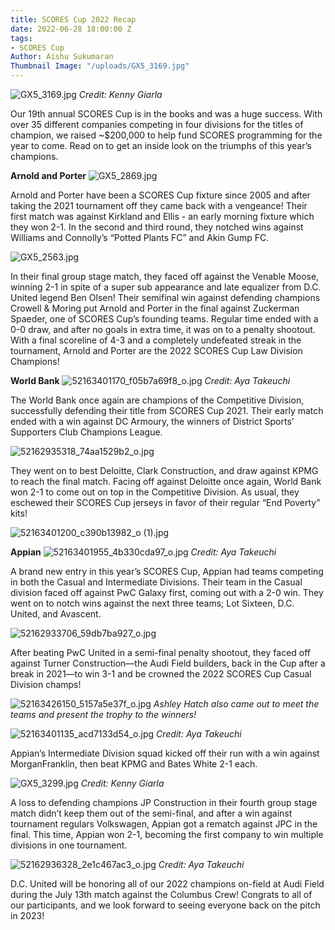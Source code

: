 ```yaml
---
title: SCORES Cup 2022 Recap
date: 2022-06-28 18:00:00 Z
tags:
- SCORES Cup
Author: Aishu Sukumaran
Thumbnail Image: "/uploads/GX5_3169.jpg"
---
```


![GX5_3169.jpg](/uploads/GX5_3169.jpg)
*Credit: Kenny Giarla*

Our 19th annual SCORES Cup is in the books and was a huge success. With over 35 different companies competing in four divisions for the titles of champion, we raised ~$200,000 to help fund SCORES programming for the year to come. Read on to get an inside look on the triumphs of this year’s champions.



**Arnold and Porter**
![GX5_2869.jpg](/uploads/GX5_2869.jpg)

Arnold and Porter have been a SCORES Cup fixture since 2005 and after taking the 2021 tournament off they came back with a vengeance! Their first match was against Kirkland and Ellis - an early morning fixture which they won 2-1. In the second and third round, they notched wins against Williams and Connolly’s “Potted Plants FC” and Akin Gump FC. 

![GX5_2563.jpg](/uploads/GX5_2563.jpg)

In their final group stage match, they faced off against the Venable Moose, winning 2-1 in spite of a super sub appearance and late equalizer from D.C. United legend Ben Olsen! Their semifinal win against defending champions Crowell & Moring put Arnold and Porter in the final against Zuckerman Spaeder, one of SCORES Cup’s founding teams. Regular time ended with a 0-0 draw, and after no goals in extra time, it was on to a penalty shootout. With a final scoreline of 4-3 and a completely undefeated streak in the tournament, Arnold and Porter are the 2022 SCORES Cup Law Division Champions!

**World Bank**
![52163401170_f05b7a69f8_o.jpg](/uploads/52163401170_f05b7a69f8_o.jpg)
*Credit: Aya Takeuchi*

The World Bank once again are champions of the Competitive Division, successfully defending their title from SCORES Cup 2021. Their early match ended with a win against DC Armoury, the winners of District Sports’ Supporters Club Champions League.

![52162935318_74aa1529b2_o.jpg](/uploads/52162935318_74aa1529b2_o.jpg)

They went on to best Deloitte, Clark Construction, and draw against KPMG to reach the final match. Facing off against Deloitte once again, World Bank won 2-1 to come out on top in the Competitive Division. As usual, they eschewed their SCORES Cup jerseys in favor of their regular “End Poverty” kits!

![52163401200_c390b13982_o (1).jpg](/uploads/52163401200_c390b13982_o%20(1).jpg)

**Appian**
![52163401955_4b330cda97_o.jpg](/uploads/52163401955_4b330cda97_o.jpg)
*Credit: Aya Takeuchi*

A brand new entry in this year’s SCORES Cup, Appian had teams competing in both the Casual and Intermediate Divisions. Their team in the Casual division faced off against PwC Galaxy first, coming out with a 2-0 win. They went on to notch wins against the next three teams; Lot Sixteen, D.C. United, and Avascent. 

![52162933706_59db7ba927_o.jpg](/uploads/52162933706_59db7ba927_o.jpg)

After beating PwC United in a semi-final penalty shootout, they faced off against Turner Construction—the Audi Field builders, back in the Cup after a break in 2021—to win 3-1 and be crowned the 2022 SCORES Cup Casual Division champs!

![52163426150_5157a5e37f_o.jpg](/uploads/52163426150_5157a5e37f_o.jpg)
*Ashley Hatch also came out to meet the teams and present the trophy to the winners!*

![52163401135_acd7133d54_o.jpg](/uploads/52163401135_acd7133d54_o.jpg)
*Credit: Aya Takeuchi*

Appian’s Intermediate Division squad kicked off their run with a win against MorganFranklin, then beat KPMG and Bates White 2-1 each.

![GX5_3299.jpg](/uploads/GX5_3299.jpg)
*Credit: Kenny Giarla*

A loss to defending champions JP Construction in their fourth group stage match didn’t keep them out of the semi-final, and after a win against tournament regulars Volkswagen, Appian got a rematch against JPC in the final. This time, Appian won 2-1, becoming the first company to win multiple divisions in one tournament.

![52162936328_2e1c467ac3_o.jpg](/uploads/52162936328_2e1c467ac3_o.jpg)
*Credit: Aya Takeuchi*

D.C. United will be honoring all of our 2022 champions on-field at Audi Field during the July 13th match against the Columbus Crew! Congrats to all of our participants, and we look forward to seeing everyone back on the pitch in 2023!
